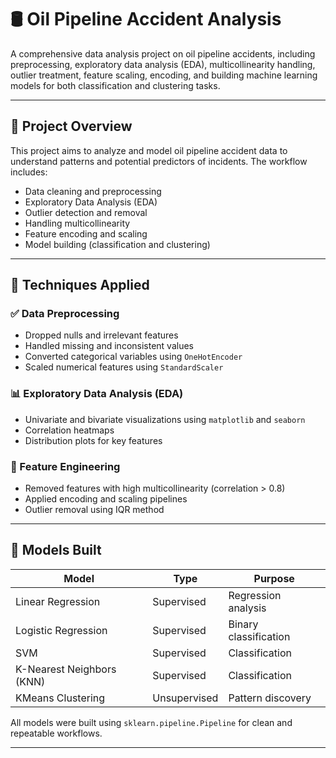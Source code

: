 # 🛢️ Oil Pipeline Accident Analysis

A comprehensive data analysis project on oil pipeline accidents, including preprocessing, exploratory data analysis (EDA), multicollinearity handling, outlier treatment, feature scaling, encoding, and building machine learning models for both classification and clustering tasks.

---

## 📂 Project Overview

This project aims to analyze and model oil pipeline accident data to understand patterns and potential predictors of incidents. The workflow includes:

- Data cleaning and preprocessing
- Exploratory Data Analysis (EDA)
- Outlier detection and removal
- Handling multicollinearity
- Feature encoding and scaling
- Model building (classification and clustering)

---

## 🔧 Techniques Applied

### ✅ Data Preprocessing
- Dropped nulls and irrelevant features
- Handled missing and inconsistent values
- Converted categorical variables using `OneHotEncoder`
- Scaled numerical features using `StandardScaler`

### 📊 Exploratory Data Analysis (EDA)
- Univariate and bivariate visualizations using `matplotlib` and `seaborn`
- Correlation heatmaps
- Distribution plots for key features

### 🧮 Feature Engineering
- Removed features with high multicollinearity (correlation > 0.8)
- Applied encoding and scaling pipelines
- Outlier removal using IQR method

---

## 🤖 Models Built

| Model        | Type           | Purpose        |
|--------------|----------------|----------------|
| Linear Regression | Supervised | Regression analysis |
| Logistic Regression | Supervised | Binary classification |
| SVM          | Supervised     | Classification |
| K-Nearest Neighbors (KNN) | Supervised | Classification |
| KMeans Clustering | Unsupervised | Pattern discovery |

All models were built using `sklearn.pipeline.Pipeline` for clean and repeatable workflows.

---




